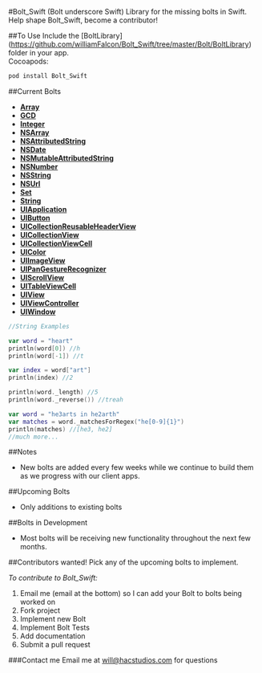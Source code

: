 #Bolt_Swift (Bolt underscore Swift)
Library for the missing bolts in Swift.
Help shape Bolt_Swift, become a contributor!

##To Use
Include the [BoltLibrary] (https://github.com/williamFalcon/Bolt_Swift/tree/master/Bolt/BoltLibrary) folder in your app.   
Cocoapods:
```bash
pod install Bolt_Swift
```

##Current Bolts
- [**Array**](https://github.com/williamFalcon/Bolt_Swift/tree/master/Bolt/BoltLibrary/Array)
- [**GCD**](https://github.com/williamFalcon/Bolt_Swift/tree/master/Bolt/BoltLibrary/GCD)
- [**Integer**](https://github.com/williamFalcon/Bolt_Swift/tree/master/Bolt/BoltLibrary/Integer)
- [**NSArray**](https://github.com/williamFalcon/Bolt_Swift/tree/master/Bolt/BoltLibrary/NSArray)
- [**NSAttributedString**](https://github.com/williamFalcon/Bolt_Swift/tree/master/Bolt/BoltLibrary/NSAttributedString)
- [**NSDate**](https://github.com/williamFalcon/Bolt_Swift/tree/master/Bolt/BoltLibrary/NSDate)
- [**NSMutableAttributedString**](https://github.com/williamFalcon/Bolt_Swift/tree/master/Bolt/BoltLibrary/NSMutableAttributedString)
- [**NSNumber**](https://github.com/williamFalcon/Bolt_Swift/tree/master/Bolt/BoltLibrary/NSNumber)
- [**NSString**](https://github.com/williamFalcon/Bolt_Swift/tree/master/Bolt/BoltLibrary/NSString)
- [**NSUrl**](https://github.com/williamFalcon/Bolt_Swift/tree/master/Bolt/BoltLibrary/NSUrl)
- [**Set**](https://github.com/williamFalcon/Bolt_Swift/tree/master/Bolt/BoltLibrary/Set)
- [**String**](https://github.com/williamFalcon/Bolt_Swift/tree/master/Bolt/BoltLibrary/String)
- [**UIApplication**](https://github.com/williamFalcon/Bolt_Swift/tree/master/Bolt/BoltLibrary/UIApplication)
- [**UIButton**](https://github.com/williamFalcon/Bolt_Swift/tree/master/Bolt/BoltLibrary/UIButton)
- [**UICollectionReusableHeaderView**](https://github.com/williamFalcon/Bolt_Swift/tree/master/Bolt/BoltLibrary/UICollectionReusableHeaderView)
- [**UICollectionView**](https://github.com/williamFalcon/Bolt_Swift/tree/master/Bolt/BoltLibrary/UICollectionView)
- [**UICollectionViewCell**](https://github.com/williamFalcon/Bolt_Swift/tree/master/Bolt/BoltLibrary/UICollectionViewCell)
- [**UIColor**](https://github.com/williamFalcon/Bolt_Swift/tree/master/Bolt/BoltLibrary/UIColor)
- [**UIImageView**](https://github.com/williamFalcon/Bolt_Swift/tree/master/Bolt/BoltLibrary/UIImageView)
- [**UIPanGestureRecognizer**](https://github.com/williamFalcon/Bolt_Swift/tree/master/Bolt/BoltLibrary/UIPanGestureRecognizer)
- [**UIScrollView**](https://github.com/williamFalcon/Bolt_Swift/tree/master/Bolt/BoltLibrary/UIScrollView)
- [**UITableViewCell**](https://github.com/williamFalcon/Bolt_Swift/tree/master/Bolt/BoltLibrary/UITableViewCell)
- [**UIView**](https://github.com/williamFalcon/Bolt_Swift/tree/master/Bolt/BoltLibrary/UIView)
- [**UIViewController**](https://github.com/williamFalcon/Bolt_Swift/tree/master/Bolt/BoltLibrary/UIViewController)
- [**UIWindow**](https://github.com/williamFalcon/Bolt_Swift/tree/master/Bolt/BoltLibrary/UIWindow)
````swift
//String Examples

var word = "heart"
println(word[0]) //h
println(word[-1]) //t

var index = word["art"]
println(index) //2

println(word._length) //5
println(word._reverse()) //treah

var word = "he3arts in he2arth"
var matches = word._matchesForRegex("he[0-9]{1}")
println(matches) //[he3, he2]
//much more...
````
##Notes
- New bolts are added every few weeks while we continue to build them as we progress with our client apps.

##Upcoming Bolts
- Only additions to existing bolts

##Bolts in Development
- Most bolts will be receiving new functionality throughout the next few months.

##Contributors wanted!
Pick any of the upcoming bolts to implement.

*To contribute to Bolt_Swift:*
1. Email me (email at the bottom) so I can add your Bolt to bolts being worked on
2. Fork project
3. Implement new Bolt
4. Implement Bolt Tests
5. Add documentation
6. Submit a pull request

###Contact me
Email me at will@hacstudios.com for questions

